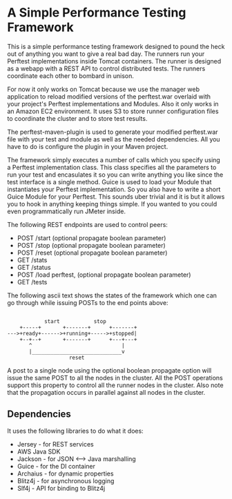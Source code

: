 # A Simple Performance Testing Framework

This is a simple performance testing framework designed to pound the heck out 
of anything you want to give a real bad day. The runners run your Perftest 
implementations inside Tomcat containers. The runner is designed as a webapp 
with a REST API to control distributed tests. The runners coordinate each other
to bombard in unison.

For now it only works on Tomcat because we use the manager web application to 
reload modified versions of the perftest.war overlaid with your project's
Perftest implementations and Modules. Also it only works in an Amazon EC2 
environment. It uses S3 to store runner configuration files to coordinate 
the cluster and to store test results.

The perftest-maven-plugin is used to generate your modified perftest.war file
with your test and module as well as the needed dependencies. All you have to
do is configure the plugin in your Maven project.

The framework simply executes a number of calls which you specify using a 
Perftest implementation class. This class specifies all the parameters to
run your test and encasulates it so you can write anything you like 
since the test interface is a single method. Guice is used to load your 
Module that instantiates your Perftest implementation. So you also have 
to write a short Guice Module for your Perftest. This sounds uber trivial and
it is but it allows you to hook in anything keeping things simple. If you
wanted to you could even programmatically run JMeter inside.

The following REST endpoints are used to control peers:

 * POST /start    (optional propagate boolean parameter)
 * POST /stop     (optional propagate boolean parameter)
 * POST /reset    (optional propagate boolean parameter)
 * GET  /stats
 * GET  /status
 * POST /load     perftest, (optional propagate boolean parameter)
 * GET  /tests

The following ascii text shows the states of the framework which one can 
go through while issuing POSTs to the end points above:

~~~~~~~

            start           stop
    +-----+       +-------+      +-------+
--->+ready+------>+running+----->+stopped|
    +--+--+       +-------+      +---+---+
       ^                             |
       |_____________________________v
                    reset

~~~~~~~

A post to a single node using the optional boolean propagate option will issue
the same POST to all the nodes in the cluster. All the POST operations support
this property to control all the runner nodes in the cluster. Also note that 
the propagation occurs in parallel against all nodes in the cluster.

## Dependencies

It uses the following libraries to do what it does:

* Jersey - for REST services
* AWS Java SDK
* Jackson - for JSON <--> Java marshalling
* Guice - for the DI container
* Archaius - for dynamic properties
* Blitz4j - for asynchronous logging
* Slf4j - API for binding to Blitz4j

